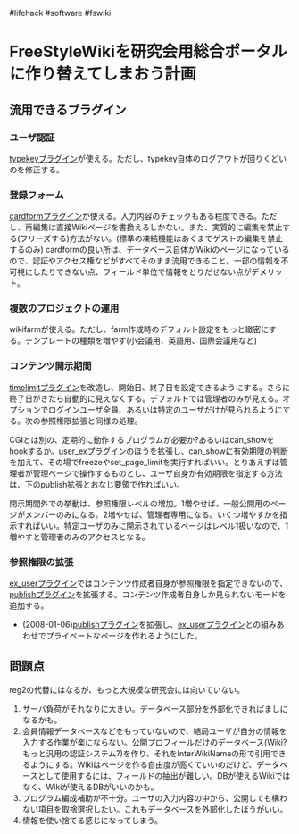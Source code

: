 #lifehack
#software
#fswiki

# FreeStyleWikiを研究会用総合ポータルに作り替えてしまおう計画
## 流用できるプラグイン
### ユーザ認証
[typekeyプラグイン](/plugin:181)が使える。ただし、typekey自体のログアウトが回りくどいのを修正する。
### 登録フォーム
[cardformプラグイン](/plugin:215)が使える。入力内容のチェックもある程度できる。ただし、再編集は直接Wikiページを書換えるしかない。また、実質的に編集を禁止する(フリーズする)方法がない。(標準の凍結機能はあくまでゲストの編集を禁止するのみ)
cardformの良い所は、データベース自体がWikiのページになっているので、認証やアクセス権などがすべてそのまま流用できること。一部の情報を不可視にしたりできない点、フィールド単位で情報をとりだせない点がデメリット。

### 複数のプロジェクトの運用
wikifarmが使える。ただし、farm作成時のデフォルト設定をもっと緻密にする。テンプレートの種類を増やす(小会議用、英語用、国際会議用など)
### コンテンツ開示期間
[timelimitプラグイン](/plugin:179)を改造し、開始日、終了日を設定できるようにする。さらに終了日がきたら自動的に見えなくする。デフォルトでは管理者のみが見える。オプションでログインユーザ全員、あるいは特定のユーザだけが見られるようにする。次の参照権限拡張と同様の処理。

CGIとは別の、定期的に動作するプログラムが必要か?あるいはcan_showをhookするか。[user_exプラグイン](/plugin:106)のほうを拡張し、can_showに有効期限の判断を加えて、その場でfreezeやset_page_limitを実行すればいい。とりあえずは管理者が管理ページで操作するものとし、ユーザ自身が有効期限を指定する方法は、下のpublish拡張とおなじ要領で作ればいい。

開示期間外での挙動は、参照権限レベルの増加。1増やせば、一般公開用のページがメンバーのみになる。2増やせば、管理者専用になる。いくつ増やすかを指示すればいい。特定ユーザのみに開示されているページはレベル1扱いなので、1増やすと管理者のみのアクセスとなる。
### 参照権限の拡張
[ex_userプラグイン](/plugin:106)ではコンテンツ作成者自身が参照権限を指定できないので、[publishプラグイン](/plugin:147)を拡張する。コンテンツ作成者自身しか見られないモードを追加する。
* (2008-01-06)[publishプラグイン](/plugin:147)を拡張し、[ex_userプラグイン](/plugin:106)との組みあわせでプライベートなページを作れるようにした。
## 問題点
reg2の代替にはなるが、もっと大規模な研究会には向いていない。
1. サーバ負荷がそれなりに大きい。データベース部分を外部化できればましになるかも。
1. 会員情報データベースなどをもっていないので、結局ユーザが自分の情報を入力する作業が楽にならない。公開プロフィールだけのデータベース(Wiki?もっと汎用の認証システム?)を作り、それをInterWikiNameの形で引用できるようにする。Wikiはページを作る自由度が高くていいのだけど、データベースとして使用するには、フィールドの抽出が難しい。DBが使えるWikiではなく、Wikiが使えるDBがいいのかも。
1. プログラム編成補助が不十分。ユーザの入力内容の中から、公開しても構わない項目を取捨選択したい。これもデータベースを外部化したほうがいい。
1. 情報を使い捨てる感じになってしまう。



